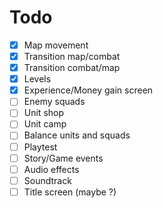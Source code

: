# Todo

- [x] Map movement
- [x] Transition map/combat
- [x] Transition combat/map
- [x] Levels
- [x] Experience/Money gain screen
- [ ] Enemy squads
- [ ] Unit shop
- [ ] Unit camp
- [ ] Balance units and squads
- [ ] Playtest
- [ ] Story/Game events
- [ ] Audio effects
- [ ] Soundtrack
- [ ] Title screen (maybe ?)
